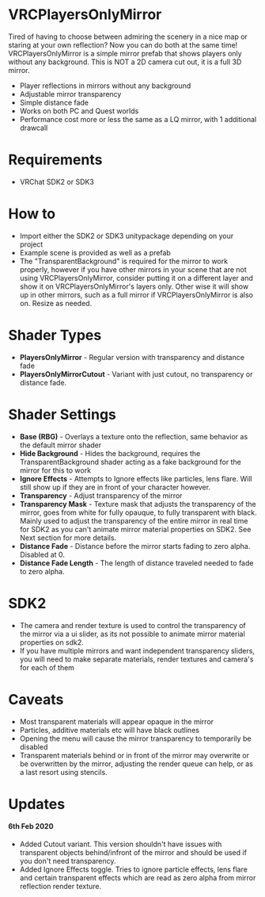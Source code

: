 # VRCPlayersOnlyMirror

Tired of having to choose between admiring the scenery in a nice map or staring at your own reflection? Now you can do both at the same time!
VRCPlayersOnlyMirror is a simple mirror prefab that shows players only without any background.
This is NOT a 2D camera cut out, it is a full 3D mirror.

  - Player reflections in mirrors without any background
  - Adjustable mirror transparency
  - Simple distance fade
  - Works on both PC and Quest worlds
  - Performance cost more or less the same as a LQ mirror, with 1 additional drawcall

# Requirements
  - VRChat SDK2 or SDK3

# How to

  - Import either the SDK2 or SDK3 unitypackage depending on your project
  - Example scene is provided as well as a prefab
  - The "TransparentBackground" is required for the mirror to work properly, however if you have other mirrors in your scene that are not using VRCPlayersOnlyMirror, consider putting it on a different layer and show it on VRCPlayersOnlyMirror's layers only. Other wise it will show up in other mirrors, such as a full mirror if VRCPlayersOnlyMirror is also on. Resize as needed.
  
# Shader Types

  - **PlayersOnlyMirror** - Regular version with transparency and distance fade
  - **PlayersOnlyMirrorCutout** - Variant with just cutout, no transparency or distance fade.

# Shader Settings

  - **Base (RBG)** - Overlays a texture onto the reflection, same behavior as the default mirror shader
  - **Hide Background** - Hides the background, requires the TransparentBackground shader acting as a fake background for the mirror for this to work
  - **Ignore Effects** - Attempts to Ignore effects like particles, lens flare. Will still show up if they are in front of your character however. 
  - **Transparency** - Adjust transparency of the mirror
  - **Transparency Mask** - Texture mask that adjusts the transparency of the mirror, goes from white for fully opauque, to fully transparent with black. Mainly used to adjust the transparency of the entire mirror in real time for SDK2 as you can't animate mirror material properties on SDK2. See Next section for more details.
  - **Distance Fade** - Distance before the mirror starts fading to zero alpha. Disabled at 0.
  - **Distance Fade Length** - The length of distance traveled needed to fade to zero alpha.

# SDK2

  - The camera and render texture is used to control the transparency of the mirror via a ui slider, as its not possible to animate mirror material properties on sdk2. 
  - If you have multiple mirrors and want independent transparency sliders, you will need to make separate materials, render textures and camera's for each of them

# Caveats
  
  - Most transparent materials will appear opaque in the mirror
  - Particles, additive materials etc will have black outlines
  - Opening the menu will cause the mirror transparency to temporarily be disabled
  - Transparent materials behind or in front of the mirror may overwrite or be overwritten by the mirror, adjusting the render queue can help, or as a last resort using stencils.

# Updates

#### 6th Feb 2020

  - Added Cutout variant. This version shouldn't have issues with transparent objects behind/infront of the mirror and should be used if you don't need transparency.
  - Added Ignore Effects toggle. Tries to ignore particle effects, lens flare and certain transparent effects which are read as zero alpha from mirror reflection render texture. 